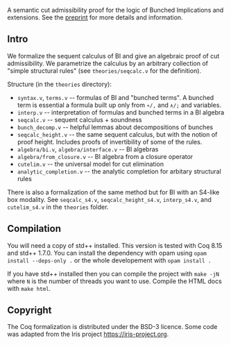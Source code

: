 A semantic cut admissibility proof for the logic of Bunched Implications and extensions.
See the [preprint](https://groupoid.moe/pdf/cutelim-ext.pdf) for more details and information.

## Intro

We formalize the sequent calculus of BI and give an algebraic proof of
cut admissibility. We parametrize the calculus by an arbitrary
collection of "simple structural rules" (see `theories/seqcalc.v` for
the definition).

Structure (in the `theories` directory):
- `syntax.v`, `terms.v` -- formulas of BI and "bunched terms".
  A bunched term is essential a formula built up only from `∗/,` and
  `∧/;` and variables.
- `interp.v` -- interpretation of formulas and bunched terms in a BI algebra
- `seqcalc.v` -- sequent calculus + soundness
- `bunch_decomp.v` -- helpful lemmas about decompositions of bunches
- `seqcalc_height.v` -- the same sequent calculus, but with the notion of proof height.
  Includes proofs of invertibility of some of the rules.
- `algebra/bi.v`, `algebra/interface.v` -- BI algebras
- `algebra/from_closure.v` -- BI algebra from a closure operator
- `cutelim.v` -- the universal model for cut elimination
- `analytic_completion.v` -- the analytic completion for arbitary structural rules

There is also a formalization of the same method but for BI with an S4-like box modality.
See `seqcalc_s4.v`, `seqcalc_height_s4.v`, `interp_s4.v`, and `cutelim_s4.v` in the `theories` folder.

## Compilation

You will need a copy of std++ installed.
This version is tested with Coq 8.15 and std++ 1.7.0.
You can install the dependency with opam using `opam install --deps-only .` or the whole developement with `opam install .`

If you have std++ installed then you can compile the project with `make -jN` where `N` is the number of threads you want to use.
Compile the HTML docs with `make html`.

## Copyright

The Coq formalization is distributed under the BSD-3 licence.
Some code was adapted from the Iris project <https://iris-project.org>.
